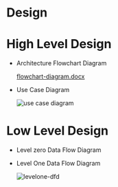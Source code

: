 # Design

# High Level Design
* Architecture Flowchart Diagram

    [flowchart-diagram.docx](https://github.com/DeepikaR24/M1_ProjectGoal_Utility/files/8037445/flowchart-diagram.docx)
    
* Use Case Diagram
    
    
    
    
    
    ![use case diagram](https://user-images.githubusercontent.com/98866123/153323603-f2348596-5847-4d6b-8fe9-60d7612d7fdd.png)
    
# Low Level Design
 * Level zero Data Flow Diagram

   
    
    
 * Level One Data Flow Diagram
     
     ![levelone-dfd](https://user-images.githubusercontent.com/98866123/153324378-44e9320b-baf5-42ec-8861-ba362c48e59d.png)

   


      

    

    

